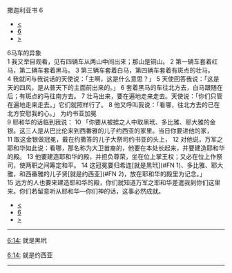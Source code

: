 ﻿





 撒迦利亚书 6




* [<](bible/ZEC05.md)
* [6](bible/ZEC.md)
* [>](bible/ZEC07.md)



 
6马车的异象  
1 我又举目观看，见有四辆车从两山中间出来；那山是铜山。 
2 第一辆车套着红马，第二辆车套着黑马。 
3 第三辆车套着白马，第四辆车套着有斑点的壮马。 
4 我就问与我说话的天使说：「主啊，这是什么意思？」 
5 天使回答我说：「这是天的四风，是从普天下的主面前出来的。」 
6 套着黑马的车往北方去，白马跟随在后；有斑点的马往南方去。 
7 壮马出来，要在遍地走来走去。天使说：「你们只管在遍地走来走去。」它们就照样行了。 
8 他又呼叫我说：「看哪，往北方去的已在北方安慰我的心。」 为约书亚加冕  
9 耶和华的话临到我说： 
10 「你要从被掳之人中取黑玳、多比雅、耶大雅的金银。这三人是从巴比伦来到西番雅的儿子约西亚的家里。当日你要进他的家， 
11 取这金银做冠冕，戴在约撒答的儿子大祭司约书亚的头上， 
12 对他说，万军之耶和华如此说：看哪，那名称为大卫苗裔的，他要在本处长起来，并要建造耶和华的殿。 
13 他要建造耶和华的殿，并担负尊荣，坐在位上掌王权；又必在位上作祭司，使两职之间筹定和平。 
14 这冠冕要归希连[就是黑玳](#FN
1)、多比雅、耶大雅，和西番雅的儿子贤[就是约西亚](#FN
2)，放在耶和华的殿里为记念。」  
15 远方的人也要来建造耶和华的殿，你们就知道万军之耶和华差遣我到你们这里来。你们若留意听从耶和华—你们神的话，这事必然成就。 
* [<](bible/ZEC05.md)
* [6](bible/ZEC.md)
* [>](bible/ZEC07.md)





---


[6:14:](#V14)
就是黑玳


[6:14:](#V14)
就是约西亚




---









